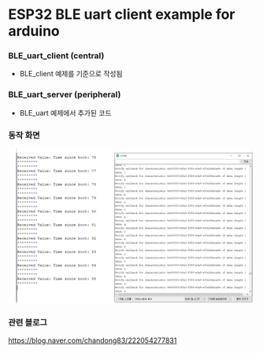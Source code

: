 # ESP32 BLE uart client example for arduino


### BLE_uart_client (central)
- BLE_client 예제를 기준으로 작성됨

### BLE_uart_server (peripheral)
- BLE_uart 예제에서 추가된 코드 


### 동작 화면
![img/screencap.png](./img/screencap.png)

### 관련 블로그 
https://blog.naver.com/chandong83/222054277831

